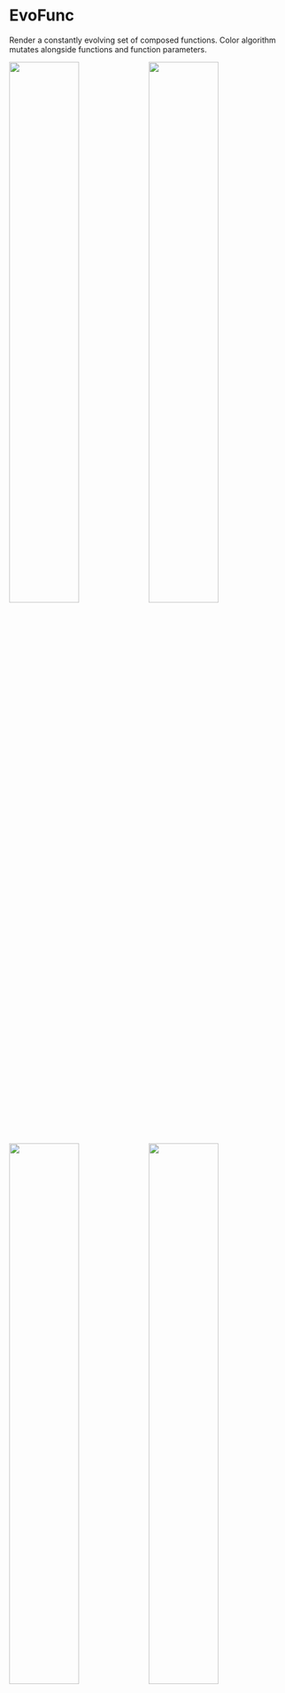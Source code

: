 # EvoFunc

Render a constantly evolving set of composed functions. Color algorithm mutates alongside functions and function parameters.

<img src="https://raw.githubusercontent.com/kennycason/evofunc/refs/heads/main/samples/iteration_1728715656_0.png" width="50%"/><img src="https://raw.githubusercontent.com/kennycason/evofunc/refs/heads/main/samples/iteration_1728722276_200.png" width="50%"/>
<img src="https://raw.githubusercontent.com/kennycason/evofunc/refs/heads/main/samples/iteration_1728722000_2200.png" width="50%"/><img src="https://raw.githubusercontent.com/kennycason/evofunc/refs/heads/main/samples/iteration_1728721472_0.png" width="50%"/>
<img src="https://raw.githubusercontent.com/kennycason/evofunc/refs/heads/main/samples/iteration_1728718403_100.png" width="50%"/><img src="https://raw.githubusercontent.com/kennycason/evofunc/refs/heads/main/samples/iteration_1728722420_100.png" width="50%"/>
<img src="https://raw.githubusercontent.com/kennycason/evofunc/refs/heads/main/samples/iteration_1729313889_89.png" width="50%"/><img src="https://raw.githubusercontent.com/kennycason/evofunc/refs/heads/main/samples/iteration_1729313922_307.png" width="50%"/>
<img src="https://raw.githubusercontent.com/kennycason/evofunc/refs/heads/main/samples/iteration_1729317878_860.png" width="50%"/><img src="https://raw.githubusercontent.com/kennycason/evofunc/refs/heads/main/samples/iteration_1729317832_592.png" width="50%"/>
<img src="https://raw.githubusercontent.com/kennycason/evofunc/refs/heads/main/samples/iteration_1728720385_700.png" width="50%"/><img src="https://raw.githubusercontent.com/kennycason/evofunc/refs/heads/main/samples/iteration_1728973553_4000.png" width="50%"/>
<img src="https://raw.githubusercontent.com/kennycason/evofunc/refs/heads/main/samples/iteration_1728973332_1900.png" width="50%"/><img src="https://raw.githubusercontent.com/kennycason/evofunc/refs/heads/main/samples/iteration_1728973458_3100.png" width="50%"/>
<img src="https://raw.githubusercontent.com/kennycason/evofunc/refs/heads/main/samples/iteration_1729109758_100.png" width="50%"/><img src="https://raw.githubusercontent.com/kennycason/evofunc/refs/heads/main/samples/iteration_1729109803_200.png" width="50%"/>
<img src="https://raw.githubusercontent.com/kennycason/evofunc/refs/heads/main/samples/iteration_1729226408_6939.png" width="50%"/><img src="https://raw.githubusercontent.com/kennycason/evofunc/refs/heads/main/samples/iteration_1729228963_190.png" width="50%"/>
<img src="https://raw.githubusercontent.com/kennycason/evofunc/refs/heads/main/samples/iteration_1729229357_1980.png" width="50%"/><img src="https://raw.githubusercontent.com/kennycason/evofunc/refs/heads/main/samples/iteration_1729229465_2430.png" width="50%"/>
<img src="https://raw.githubusercontent.com/kennycason/evofunc/refs/heads/main/samples/iteration_1729229879_4040.png" width="50%"/><img src="https://raw.githubusercontent.com/kennycason/evofunc/refs/heads/main/samples/iteration_1729232157_760.png" width="50%"/>

## Videos

- https://www.youtube.com/watch?v=bDJs5xCmJcs

## Images to Video

`ffmpeg -framerate 8 -pattern_type glob -i "*.png" -vf "scale=1280:720,fps=8" -c:v libx264 -b:v 5000k -crf 16 -pix_fmt yuv420p functions.mp4`

